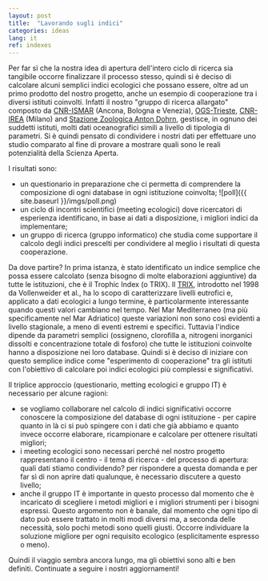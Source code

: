 ```yaml
---
layout: post
title:  "Lavorando sugli indici"
categories: ideas
lang: it
ref: indexes
---
```


Per far sì che la nostra idea di apertura dell'intero ciclo di ricerca sia tangibile occorre finalizzare il processo stesso, quindi si è deciso di calcolare alcuni semplici indici ecologici che possano essere, oltre ad un primo prodotto del nostro progetto, anche un esempio di cooperazione tra i diversi istituti coinvolti.
Infatti il nostro "gruppo di ricerca allargato" composto da [CNR-ISMAR][ismar] (Ancona, Bologna e Venezia), [OGS-Trieste][ogs], [CNR-IREA][irea] (Milano) and [Stazione Zoologica Anton Dohrn][szan], gestisce, in ognuno dei suddetti istituti, molti dati oceanografici simili a livello di tipologia di parametri. Si è quindi pensato di condividere i nostri dati per effettuare uno studio comparato al fine di provare a mostrare quali sono le reali potenzialità della Scienza Aperta.


I risultati sono:
* un questionario in preparazione che ci permetta di comprendere la composizione di ogni database in ogni istituzione coinvolta;
![poll]({{ site.baseurl }}/imgs/poll.png)
* un ciclo di incontri scientifici (meeting ecologici) dove ricercatori di esperienza identificano, in base ai dati a disposizione, i migliori indici da implementare;
* un gruppo di ricerca (gruppo informatico) che studia come supportare il calcolo degli indici prescelti per condividere al meglio i risultati di questa cooperazione.


Da dove partire?
In prima istanza, è stato identificato un indice semplice che possa essere calcolato (senza bisogno di molte elaborazioni aggiuntive) da tutte le istituzioni, che è il Trophic Index (o TRIX).
Il [TRIX][trix], introdotto nel 1998 da Vollenweider et al., ha lo scopo di caratterizzare livelli eutrofici e, applicato a dati ecologici a lungo termine, è particolarmente interessante quando questi valori cambiano nel tempo.
Nel Mar Mediterraneo (ma più specificamente nel Mar Adriatico) queste variazioni non sono così evidenti a livello stagionale, a meno di eventi estremi e specifici. Tuttavia l'indice dipende da parametri semplici (ossigneno, clorofilla a, nitrogeni inorganici dissolti e concentrazione totale di fosforo) che tutte le istituzioni coinvolte hanno a disposizione nei loro database. Quindi si è deciso di iniziare con questo semplice indice come "esperimento di cooperazione" tra gli istituti con l'obiettivo di calcolare poi indici ecologici più complessi e significativi.


Il triplice approccio (questionario, metting ecologici e gruppo IT) è necessario per alcune ragioni:
* se vogliamo collaborare nel calcolo di indici significativi occorre conoscere la composizione del database di ogni istituzione - per capire quanto in là ci si può spingere con i dati che già abbiamo e quanto invece occorre elaborare, ricampionare e calcolare per ottenere risultati migliori;
* i meeting ecologici sono necessari perché nel nostro progetto rappresentano il centro - il tema di ricerca - del processo di apertura: quali dati stiamo condividendo? per rispondere a questa domanda e per far sì di non aprire dati qualunque, è necessario discutere a questo livello;
* anche il gruppo IT è importante in questo processo dal momento che è incaricato di scegliere i metodi migliori e i migliori strumenti per i bisogni espressi. Questo argomento non è banale, dal momento che ogni tipo di dato può essere trattato in molti modi diversi ma, a seconda delle necessità, solo pochi metodi sono quelli giusti. Occorre individuare la soluzione migliore per ogni requisito ecologico (esplicitamente espresso o meno).


Quindi il viaggio sembra ancora lungo, ma gli obiettivi sono alti e ben definiti. Continuate a seguire i nostri aggiornamenti!

[ismar]: www.ismar.cnr.it/
[ogs]: www.ogs.trieste.it/
[irea]: www.irea.cnr.it/
[szan]: www.szn.it/index.php/it/
[trix]: http://phytobioimaging.unisalento.it/Portals/7/Documents/TRIX/VollenWeider%20et%20al%201998.pdf
